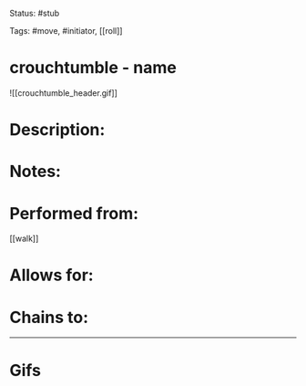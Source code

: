 Status: #stub

Tags: #move, #initiator, [[roll]]

# crouchtumble - name
![[crouchtumble_header.gif]]
# Description:


# Notes:


# Performed from:
[[walk]]

# Allows for:


# Chains to:


___
# Gifs
